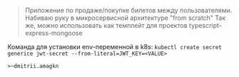 > Приложение по продаже/покупке билетов между пользователями. Набиваю руку в микросервисной архитектуре "from scratch"
> Так же, можно использовать как темплейт для проектов typescript-express-mongoose

Команда для установки env-переменной в k8s:
`kubectl create secret generice jwt-secret --from-literal=JWT_KEY=<VALUE>`

`>~dmitrii.amagkn`
